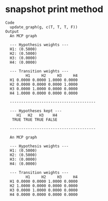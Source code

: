 # snapshot print method

    Code
      update_graph(g, c(T, T, T, F))
    Output
      An MCP graph
      
      --- Hypothesis weights ---
      H1: (0.5000)
      H2: (0.5000)
      H3: (0.0000)
      H4: (0.0000)
      
      --- Transition weights ---
             H1     H2     H3     H4
      H1 0.0000 0.0000 1.0000 0.0000
      H2 0.0000 0.0000 0.0000 1.0000
      H3 0.0000 1.0000 0.0000 0.0000
      H4 1.0000 0.0000 0.0000 0.0000
      
      --------------------------------------
      
      --- Hypotheses kept ---
         H1   H2   H3    H4
       TRUE TRUE TRUE FALSE
      
      --------------------------------------
      
      An MCP graph
      
      --- Hypothesis weights ---
      H1: (0.5000)
      H2: (0.5000)
      H3: (0.0000)
      H4: (0.0000)
      
      --- Transition weights ---
             H1     H2     H3     H4
      H1 0.0000 0.0000 1.0000 0.0000
      H2 1.0000 0.0000 0.0000 0.0000
      H3 0.0000 1.0000 0.0000 0.0000
      H4 0.0000 0.0000 0.0000 0.0000

